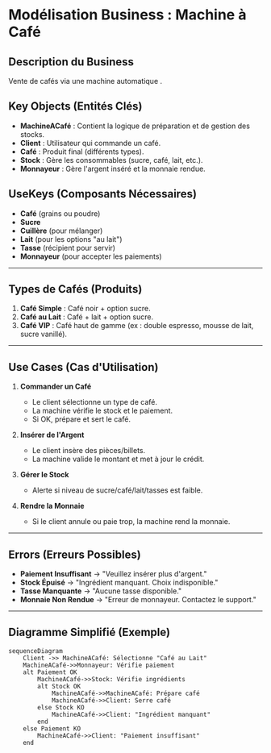 # Modélisation Business : Machine à Café

## **Description du Business**
Vente de cafés via une machine automatique .

## **Key Objects (Entités Clés)**
- **MachineACafé** : Contient la logique de préparation et de gestion des stocks.
- **Client** : Utilisateur qui commande un café.
- **Café** : Produit final (différents types).
- **Stock** : Gère les consommables (sucre, café, lait, etc.).
- **Monnayeur** : Gère l'argent inséré et la monnaie rendue.

## **UseKeys (Composants Nécessaires)**
- **Café** (grains ou poudre)  
- **Sucre**  
- **Cuillère** (pour mélanger)  
- **Lait** (pour les options "au lait")  
- **Tasse** (récipient pour servir)  
- **Monnayeur** (pour accepter les paiements)  

---

## **Types de Cafés (Produits)**
1. **Café Simple** : Café noir + option sucre.
2. **Café au Lait** : Café + lait + option sucre.
3. **Café VIP** : Café haut de gamme (ex : double espresso, mousse de lait, sucre vanillé).

---

## **Use Cases (Cas d'Utilisation)**
1. **Commander un Café**  
   - Le client sélectionne un type de café.  
   - La machine vérifie le stock et le paiement.  
   - Si OK, prépare et sert le café.  

2. **Insérer de l'Argent**  
   - Le client insère des pièces/billets.  
   - La machine valide le montant et met à jour le crédit.  

3. **Gérer le Stock**  
   - Alerte si niveau de sucre/café/lait/tasses est faible.  

4. **Rendre la Monnaie**  
   - Si le client annule ou paie trop, la machine rend la monnaie.  

---

## **Errors (Erreurs Possibles)**
- **Paiement Insuffisant** → "Veuillez insérer plus d'argent."  
- **Stock Épuisé** → "Ingrédient manquant. Choix indisponible."  
- **Tasse Manquante** → "Aucune tasse disponible."  
- **Monnaie Non Rendue** → "Erreur de monnayeur. Contactez le support."  

---

## **Diagramme Simplifié (Exemple)**
```
sequenceDiagram
    Client ->> MachineACafé: Sélectionne "Café au Lait"
    MachineACafé->>Monnayeur: Vérifie paiement
    alt Paiement OK
        MachineACafé->>Stock: Vérifie ingrédients
        alt Stock OK
            MachineACafé->>MachineACafé: Prépare café
            MachineACafé->>Client: Serre café
        else Stock KO
            MachineACafé->>Client: "Ingrédient manquant"
        end
    else Paiement KO
        MachineACafé->>Client: "Paiement insuffisant"
    end